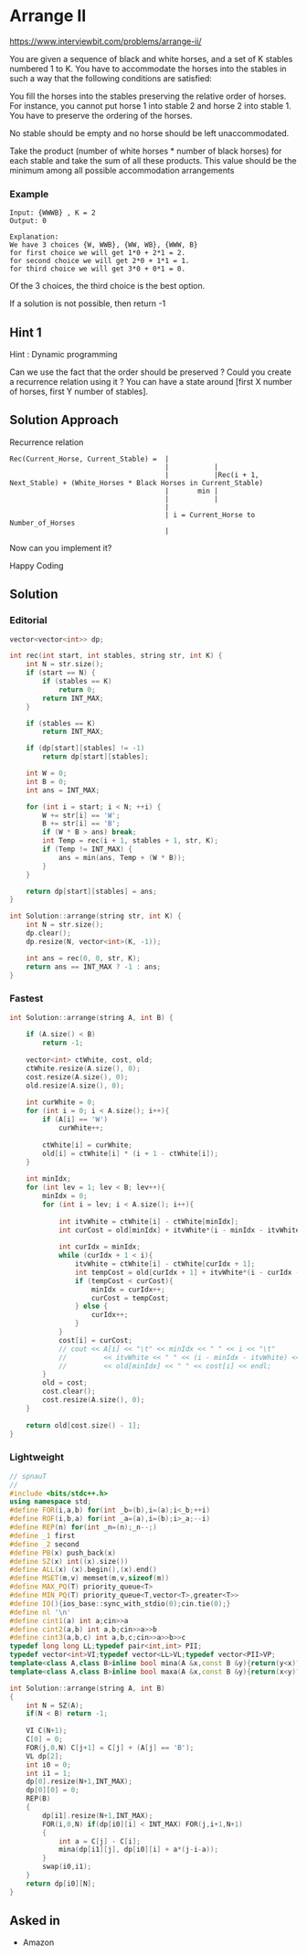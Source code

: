 # Arrange II

https://www.interviewbit.com/problems/arrange-ii/

You are given a sequence of black and white horses, and a set of K stables numbered 1 to K. You have to accommodate the horses into the stables in such a way that the following conditions are satisfied:

You fill the horses into the stables preserving the relative order of horses. For instance, you cannot put horse 1 into stable 2 and horse 2 into stable 1. You have to preserve the ordering of the horses.

No stable should be empty and no horse should be left unaccommodated.

Take the product (number of white horses * number of black horses) for each stable and take the sum of all these products. This value should be the minimum among all possible accommodation arrangements

### Example

```
Input: {WWWB} , K = 2
Output: 0

Explanation:
We have 3 choices {W, WWB}, {WW, WB}, {WWW, B}
for first choice we will get 1*0 + 2*1 = 2.
for second choice we will get 2*0 + 1*1 = 1.
for third choice we will get 3*0 + 0*1 = 0.

```

Of the 3 choices, the third choice is the best option. 

If a solution is not possible, then return -1

## Hint 1

Hint : Dynamic programming

Can we use the fact that the order should be preserved ? Could you create a recurrence relation using it ? 
You can have a state around [first X number of horses, first Y number of stables].

## Solution Approach

Recurrence relation

```
Rec(Current_Horse, Current_Stable) =  |   
                                      |           |
                                      |           |Rec(i + 1, Next_Stable) + (White_Horses * Black Horses in Current_Stable)  
                                      |       min |
                                      |           |
                                      |   
                                      | i = Current_Horse to Number_of_Horses  
                                      |      
```

Now can you implement it?

Happy Coding

## Solution

### Editorial
```cpp
vector<vector<int>> dp;

int rec(int start, int stables, string str, int K) {
    int N = str.size();
    if (start == N) {
        if (stables == K)
            return 0;
        return INT_MAX;
    }

    if (stables == K)
        return INT_MAX;

    if (dp[start][stables] != -1)
        return dp[start][stables];

    int W = 0;
    int B = 0;
    int ans = INT_MAX;

    for (int i = start; i < N; ++i) {
        W += str[i] == 'W';
        B += str[i] == 'B';
        if (W * B > ans) break;
        int Temp = rec(i + 1, stables + 1, str, K);
        if (Temp != INT_MAX) {
            ans = min(ans, Temp + (W * B));
        }
    }

    return dp[start][stables] = ans;
}

int Solution::arrange(string str, int K) {
    int N = str.size();
    dp.clear();
    dp.resize(N, vector<int>(K, -1));

    int ans = rec(0, 0, str, K);
    return ans == INT_MAX ? -1 : ans;
}

```

### Fastest
```cpp
int Solution::arrange(string A, int B) {
    
    if (A.size() < B)
        return -1;
    
    vector<int> ctWhite, cost, old;
    ctWhite.resize(A.size(), 0);
    cost.resize(A.size(), 0);
    old.resize(A.size(), 0);
    
    int curWhite = 0;
    for (int i = 0; i < A.size(); i++){
        if (A[i] == 'W')
            curWhite++;
            
        ctWhite[i] = curWhite;
        old[i] = ctWhite[i] * (i + 1 - ctWhite[i]);
    }
    
    int minIdx;
    for (int lev = 1; lev < B; lev++){
        minIdx = 0;
        for (int i = lev; i < A.size(); i++){
            
            int itvWhite = ctWhite[i] - ctWhite[minIdx];
            int curCost = old[minIdx] + itvWhite*(i - minIdx - itvWhite);
            
            int curIdx = minIdx;
            while (curIdx + 1 < i){
                itvWhite = ctWhite[i] - ctWhite[curIdx + 1];
                int tempCost = old[curIdx + 1] + itvWhite*(i - curIdx - 1 - itvWhite);
                if (tempCost < curCost){
                    minIdx = curIdx++;
                    curCost = tempCost;
                } else {
                    curIdx++;
                }
            }
            cost[i] = curCost;
            // cout << A[i] << "\t" << minIdx << " " << i << "\t" 
            //         << itvWhite << " " << (i - minIdx - itvWhite) << "\t" 
            //         << old[minIdx] << " " << cost[i] << endl;
        }
        old = cost;
        cost.clear();
        cost.resize(A.size(), 0);
    }
    
    return old[cost.size() - 1];
}
```

### Lightweight
```cpp
// spnauT
//
#include <bits/stdc++.h>
using namespace std;
#define FOR(i,a,b) for(int _b=(b),i=(a);i<_b;++i)
#define ROF(i,b,a) for(int _a=(a),i=(b);i>_a;--i)
#define REP(n) for(int _n=(n);_n--;)
#define _1 first
#define _2 second
#define PB(x) push_back(x)
#define SZ(x) int((x).size())
#define ALL(x) (x).begin(),(x).end()
#define MSET(m,v) memset(m,v,sizeof(m))
#define MAX_PQ(T) priority_queue<T>
#define MIN_PQ(T) priority_queue<T,vector<T>,greater<T>>
#define IO(){ios_base::sync_with_stdio(0);cin.tie(0);}
#define nl '\n'
#define cint1(a) int a;cin>>a
#define cint2(a,b) int a,b;cin>>a>>b
#define cint3(a,b,c) int a,b,c;cin>>a>>b>>c
typedef long long LL;typedef pair<int,int> PII;
typedef vector<int>VI;typedef vector<LL>VL;typedef vector<PII>VP;
template<class A,class B>inline bool mina(A &x,const B &y){return(y<x)?(x=y,1):0;}
template<class A,class B>inline bool maxa(A &x,const B &y){return(x<y)?(x=y,1):0;}

int Solution::arrange(string A, int B)
{
    int N = SZ(A);
    if(N < B) return -1;
    
    VI C(N+1);
    C[0] = 0;
    FOR(j,0,N) C[j+1] = C[j] + (A[j] == 'B');
    VL dp[2];
    int i0 = 0;
    int i1 = 1;
    dp[0].resize(N+1,INT_MAX);
    dp[0][0] = 0;
    REP(B)
    {
        dp[i1].resize(N+1,INT_MAX);
        FOR(i,0,N) if(dp[i0][i] < INT_MAX) FOR(j,i+1,N+1)
        {
            int a = C[j] - C[i];
            mina(dp[i1][j], dp[i0][i] + a*(j-i-a));
        }
        swap(i0,i1);
    }
    return dp[i0][N];
}
```

## Asked in
* Amazon
